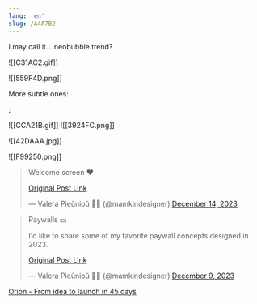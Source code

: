 ```yaml
---
lang: 'en'
slug: /A4A7B2
---
```


I may call it... neobubble trend?

![[C31AC2.gif]]

![[559F4D.png]]

More subtle ones:

;

<Horizontal>

![[CCA21B.gif]]
![[3924FC.png]]

</Horizontal>

![[42DAAA.jpg]]

![[F99250.png]]

<blockquote class="twitter-tweet">

Welcome screen ❤

[Original Post Link](https://t.co/N5m9hL2FVp)

&mdash; Valera Pieŭnioŭ 💙💛 (@mamkindesigner) [December 14, 2023](https://twitter.com/mamkindesigner/status/1735223233375526958?ref_src=twsrc%5Etfw)

</blockquote>

<blockquote class="twitter-tweet">

Paywalls 💵

I&#39;d like to share some of my favorite paywall concepts designed in 2023.

[Original Post Link](https://t.co/gyscKdXTz4)

&mdash; Valera Pieŭnioŭ 💙💛 (@mamkindesigner) [December 9, 2023](https://twitter.com/mamkindesigner/status/1733454088183193612?ref_src=twsrc%5Etfw)

</blockquote>

[Orion - From idea to launch in 45 days](https://www.lux.camera/orion-from-idea-to-launch-in-45-days/)
